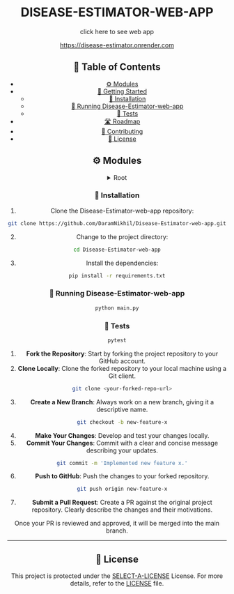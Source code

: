 <div align="center">
<h1 align="center">
<br>DISEASE-ESTIMATOR-WEB-APP</h1>

click here to see web app

https://disease-estimator.onrender.com


## 📖 Table of Contents
- [⚙️ Modules](#modules)
- [🚀 Getting Started](#-getting-started)
    - [🔧 Installation](#-installation)
    - [🤖 Running Disease-Estimator-web-app](#-running-Disease-Estimator-web-app)
    - [🧪 Tests](#-tests)
- [🛣 Roadmap](#-roadmap)
- [🤝 Contributing](#-contributing)
- [📄 License](#-license)



## ⚙️ Modules

<details closed><summary>Root</summary>

| File                                                                                                                                              | Summary                   |
| ---                                                                                                                                               | ---                       |
| [app.py](https://github.com/DaramNikhil/Disease-Estimator-web-app/blob/main/app.py)                                                               | HTTPStatus Exception: 401 |
| [requirements.txt](https://github.com/DaramNikhil/Disease-Estimator-web-app/blob/main/requirements.txt)                                           | HTTPStatus Exception: 401 |
| [sample.py](https://github.com/DaramNikhil/Disease-Estimator-web-app/blob/main/sample.py)                                                         | HTTPStatus Exception: 401 |
| [setup.py](https://github.com/DaramNikhil/Disease-Estimator-web-app/blob/main/setup.py)                                                           | HTTPStatus Exception: 401 |
| [utils.py](https://github.com/DaramNikhil/Disease-Estimator-web-app/blob/main/utils.py)                                                           | HTTPStatus Exception: 401 |
| [pylint.yml](https://github.com/DaramNikhil/Disease-Estimator-web-app/blob/main/.github\workflows\pylint.yml)                                     | HTTPStatus Exception: 401 |
| [data_ingestion.py](https://github.com/DaramNikhil/Disease-Estimator-web-app/blob/main/code\data_ingestion.py)                                    | HTTPStatus Exception: 401 |
| [data_transformation.py](https://github.com/DaramNikhil/Disease-Estimator-web-app/blob/main/code\data_transformation.py)                          | HTTPStatus Exception: 401 |
| [prediction.py](https://github.com/DaramNikhil/Disease-Estimator-web-app/blob/main/code\prediction.py)                                            | HTTPStatus Exception: 401 |
| [utils.py](https://github.com/DaramNikhil/Disease-Estimator-web-app/blob/main/code\utils.py)                                                      | HTTPStatus Exception: 401 |
| [Row_data](https://github.com/DaramNikhil/Disease-Estimator-web-app/blob/main/code\artifacts\Row_data)                                            | HTTPStatus Exception: 401 |
| [Test_data](https://github.com/DaramNikhil/Disease-Estimator-web-app/blob/main/code\artifacts\Test_data)                                          | HTTPStatus Exception: 401 |
| [Train_data](https://github.com/DaramNikhil/Disease-Estimator-web-app/blob/main/code\artifacts\Train_data)                                        | HTTPStatus Exception: 401 |
| [dependency_links.txt](https://github.com/DaramNikhil/Disease-Estimator-web-app/blob/main/human_disease_prediction.egg-info\dependency_links.txt) | HTTPStatus Exception: 401 |
| [PKG-INFO](https://github.com/DaramNikhil/Disease-Estimator-web-app/blob/main/human_disease_prediction.egg-info\PKG-INFO)                         | HTTPStatus Exception: 401 |
| [requires.txt](https://github.com/DaramNikhil/Disease-Estimator-web-app/blob/main/human_disease_prediction.egg-info\requires.txt)                 | HTTPStatus Exception: 401 |
| [SOURCES.txt](https://github.com/DaramNikhil/Disease-Estimator-web-app/blob/main/human_disease_prediction.egg-info\SOURCES.txt)                   | HTTPStatus Exception: 401 |
| [top_level.txt](https://github.com/DaramNikhil/Disease-Estimator-web-app/blob/main/human_disease_prediction.egg-info\top_level.txt)               | HTTPStatus Exception: 401 |
| [human_disease.ipynb](https://github.com/DaramNikhil/Disease-Estimator-web-app/blob/main/notebook\human_disease.ipynb)                            | HTTPStatus Exception: 401 |
| [home.html](https://github.com/DaramNikhil/Disease-Estimator-web-app/blob/main/templates\home.html)                                               | HTTPStatus Exception: 401 |
| [style.css](https://github.com/DaramNikhil/Disease-Estimator-web-app/blob/main/templates\style.css)                                               | HTTPStatus Exception: 401 |

</details>

### 🔧 Installation

1. Clone the Disease-Estimator-web-app repository:
```sh
git clone https://github.com/DaramNikhil/Disease-Estimator-web-app.git
```

2. Change to the project directory:
```sh
cd Disease-Estimator-web-app
```

3. Install the dependencies:
```sh
pip install -r requirements.txt
```

### 🤖 Running Disease-Estimator-web-app

```sh
python main.py
```

### 🧪 Tests
```sh
pytest
```

1. **Fork the Repository**: Start by forking the project repository to your GitHub account.
2. **Clone Locally**: Clone the forked repository to your local machine using a Git client.
   ```sh
   git clone <your-forked-repo-url>
   ```
3. **Create a New Branch**: Always work on a new branch, giving it a descriptive name.
   ```sh
   git checkout -b new-feature-x
   ```
4. **Make Your Changes**: Develop and test your changes locally.
5. **Commit Your Changes**: Commit with a clear and concise message describing your updates.
   ```sh
   git commit -m 'Implemented new feature x.'
   ```
6. **Push to GitHub**: Push the changes to your forked repository.
   ```sh
   git push origin new-feature-x
   ```
7. **Submit a Pull Request**: Create a PR against the original project repository. Clearly describe the changes and their motivations.

Once your PR is reviewed and approved, it will be merged into the main branch.

</details>

---

## 📄 License


This project is protected under the [SELECT-A-LICENSE](https://choosealicense.com/licenses) License. For more details, refer to the [LICENSE](https://choosealicense.com/licenses/) file.




